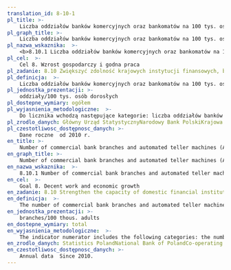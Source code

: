 ```yaml
---
translation_id: 8-10-1
pl_title: >-
    Liczba oddziałów banków komercyjnych oraz bankomatów na 100 tys. osób dorosłych
pl_graph_title: >-
    Liczba oddziałów banków komercyjnych oraz bankomatów na 100 tys. osób dorosłych
pl_nazwa_wskaznika:  >-
    <b>8.10.1 Liczba oddziałów banków komercyjnych oraz bankomatów na 100 tys. osób dorosłych</b>
pl_cel:  >-
    Cel 8. Wzrost gospodarczy i godna praca
pl_zadanie: 8.10 Zwiększyć zdolność krajowych instytucji finansowych, by ułatwić i rozszerzyć dostęp do bankowości, ubezpieczeń i usług finansowych dla wszystkich
pl_definicja:  >-
    Liczba oddziałów banków komercyjnych oraz bankomatów na 100 tys. osób dorosłych.
pl_jednostka_prezentacji: >-
    oddziały/100 tys. osób dorosłych
pl_dostepne_wymiary: ogółem
pl_wyjasnienia_metodologiczne:  >-
    Do licznika wchodzą następujące kategorie: liczba oddziałów banków komercyjnych i spółdzielczych w kraju  liczba filii, ekspozytur, przedstawicielstw i innych placówek obsługi klienta w kraju  liczba bankomatów będących w posiadaniu banków  liczba bankomatów będących w posiadaniu SKOK. Mianownikiem jest ludność w wieku 16 lat i więcej wg stanu na koniec roku.
pl_zrodlo_danych: Główny Urząd StatystycznyNarodowy Bank PolskiKrajowa Kasa SKOK (do 2017)
pl_czestotliwosc_dostępnosc_danych: >-
    Dane roczne  od 2010 r.
en_title: >-
    Number of commercial bank branches and automated teller machines (ATMs) per 100,000 adults
en_graph_title: >-
    Number of commercial bank branches and automated teller machines (ATMs) per 100,000 adults
en_nazwa_wskaznika:  >-
    8.10.1 Number of commercial bank branches and automated teller machines (ATMs) per 100,000 adults
en_cel:  >-
    Goal 8. Decent work and economic growth
en_zadanie: 8.10 Strengthen the capacity of domestic financial institutions to encourage and expand access to banking, insurance and financial services for all
en_definicja:  >-
    The number of commercial bank branches and automated teller machines per 100 thous. adults.
en_jednostka_prezentacji: >-
    branches/100 thous. adults
en_dostepne_wymiary: total
en_wyjasnienia_metodologiczne:  >-
    The indicator numerator includes the following categories: the number of commercial and cooperative bank branches in Poland  the number of subsidiaries, divisions, agencies and other client service units in Poland  the number of automated teller machines owned by banks  the number of automated teller machines owned by Co-operating Savings and Credit Unions SKOK.The indicator denominator incorporates population aged 16 and more as of the end of the year.
en_zrodlo_danych: Statistics PolandNational Bank of PolandCo-operating Savings and Credit Unions SKOK (until 2017)
en_czestotliwosc_dostępnosc_danych: >-
    Annual data  Since 2010.
---
```

